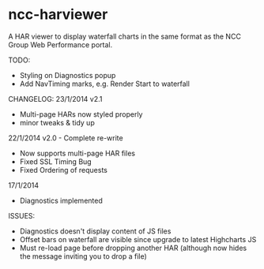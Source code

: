 ncc-harviewer
=============

A HAR viewer to display waterfall charts in the same format as the NCC Group Web Performance portal.

TODO:
* Styling on Diagnostics popup
* Add NavTiming marks, e.g. Render Start to waterfall

CHANGELOG:
23/1/2014
v2.1
* Multi-page HARs now styled properly
* minor tweaks & tidy up

22/1/2014
v2.0 - Complete re-write
* Now supports multi-page HAR files
* Fixed SSL Timing Bug
* Fixed Ordering of requests

17/1/2014
* Diagnostics implemented


ISSUES:
* Diagnostics doesn't display content of JS files
* Offset bars on waterfall are visible since upgrade to latest Highcharts JS
* Must re-load page before dropping another HAR (although now hides the message inviting you to drop a file)
